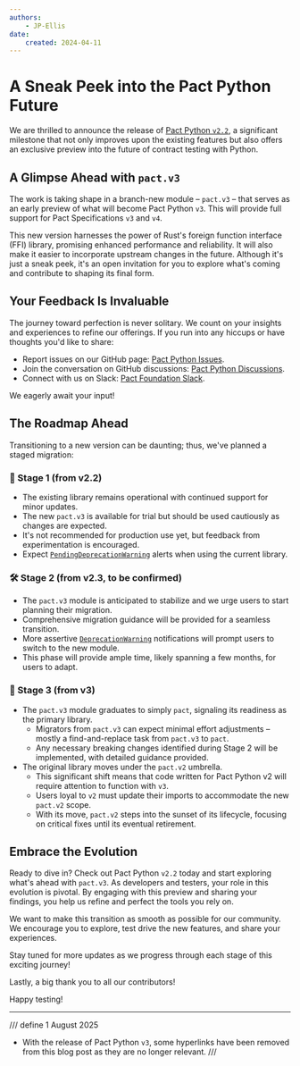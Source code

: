 ```yaml
---
authors:
    - JP-Ellis
date:
    created: 2024-04-11
---
```


# A Sneak Peek into the Pact Python Future

We are thrilled to announce the release of [Pact Python `v2.2`](https://github.com/pact-foundation/pact-python/releases/tag/v2.2.0), a significant milestone that not only improves upon the existing features but also offers an exclusive preview into the future of contract testing with Python.

## A Glimpse Ahead with `pact.v3`

The work is taking shape in a branch-new module – `pact.v3` – that serves as an early preview of what will become Pact Python `v3`. This will provide full support for Pact Specifications `v3` and `v4`.

This new version harnesses the power of Rust's foreign function interface (FFI) library, promising enhanced performance and reliability. It will also make it easier to incorporate upstream changes in the future. Although it's just a sneak peek, it's an open invitation for you to explore what's coming and contribute to shaping its final form.

<!-- more -->

## Your Feedback Is Invaluable

The journey toward perfection is never solitary. We count on your insights and experiences to refine our offerings. If you run into any hiccups or have thoughts you'd like to share:

-   Report issues on our GitHub page: [Pact Python Issues](https://github.com/pact-foundation/pact-python/issues).
-   Join the conversation on GitHub discussions: [Pact Python Discussions](https://github.com/pact-foundation/pact-python/discussions).
-   Connect with us on Slack: [Pact Foundation Slack](https://slack.pact.io/).

We eagerly await your input!

## The Roadmap Ahead

Transitioning to a new version can be daunting; thus, we've planned a staged migration:

### :construction: Stage 1 (from v2.2)

-   The existing library remains operational with continued support for minor updates.
-   The new `pact.v3` is available for trial but should be used cautiously as changes are expected.
-   It's not recommended for production use yet, but feedback from experimentation is encouraged.
-   Expect [`PendingDeprecationWarning`](https://docs.python.org/3/library/exceptions.html#PendingDeprecationWarning) alerts when using the current library.

### :hammer_and_wrench: Stage 2 (from v2.3, to be confirmed)

-   The `pact.v3` module is anticipated to stabilize and we urge users to start planning their migration.
-   Comprehensive migration guidance will be provided for a seamless transition.
-   More assertive [`DeprecationWarning`](https://docs.python.org/3/library/exceptions.html#DeprecationWarning) notifications will prompt users to switch to the new module.
-   This phase will provide ample time, likely spanning a few months, for users to adapt.

### :rocket: Stage 3 (from v3)

-   The `pact.v3` module graduates to simply `pact`, signaling its readiness as the primary library.
    -   Migrators from `pact.v3` can expect minimal effort adjustments – mostly a find-and-replace task from `pact.v3` to `pact`.
    -   Any necessary breaking changes identified during Stage 2 will be implemented, with detailed guidance provided.
-   The original library moves under the `pact.v2` umbrella.
    -   This significant shift means that code written for Pact Python v2 will require attention to function with `v3`.
    -   Users loyal to `v2` must update their imports to accommodate the new `pact.v2` scope.
    -   With its move, `pact.v2` steps into the sunset of its lifecycle, focusing on critical fixes until its eventual retirement.

## Embrace the Evolution

Ready to dive in? Check out Pact Python `v2.2` today and start exploring what's ahead with `pact.v3`. As developers and testers, your role in this evolution is pivotal. By engaging with this preview and sharing your findings, you help us refine and perfect the tools you rely on.

We want to make this transition as smooth as possible for our community. We encourage you to explore, test drive the new features, and share your experiences.

Stay tuned for more updates as we progress through each stage of this exciting journey!

Lastly, a big thank you to all our contributors!

Happy testing!

----

/// define
1 August 2025

-   With the release of Pact Python `v3`, some hyperlinks have been removed from this blog post as they are no longer relevant.
///
